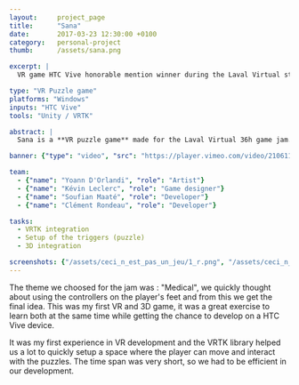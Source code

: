 ```yaml
---
layout: 	project_page
title:  	"Sana"
date:   	2017-03-23 12:30:00 +0100
category: 	personal-project
thumb: 		/assets/sana.png

excerpt: |
  VR game HTC Vive honorable mention winner during the Laval Virtual students game jam.

type: "VR Puzzle game"
platforms: "Windows"
inputs: "HTC Vive"
tools: "Unity / VRTK"

abstract: |
  Sana is a **VR puzzle game** made for the Laval Virtual 36h game jam. The HTC controllers are placed on the player's feet, and he must accomplish balance re-education exercices to end the level. 

banner: {"type": "video", "src": "https://player.vimeo.com/video/210611376"}

team:
  - {"name": "Yoann D'Orlandi", "role": "Artist"}
  - {"name": "Kévin Leclerc", "role": "Game designer"}
  - {"name": "Soufian Maaté", "role": "Developer"}
  - {"name": "Clément Rondeau", "role": "Developer"}

tasks:
  - VRTK integration
  - Setup of the triggers (puzzle)
  - 3D integration

screenshots: {"/assets/ceci_n_est_pas_un_jeu/1_r.png", "/assets/ceci_n_est_pas_un_jeu/2_r.png", "/assets/ceci_n_est_pas_un_jeu/4_r.png"}
---
```

The theme we choosed for the jam was : "Medical", we quickly thought about using the controllers on the player's feet and from this we get the final idea. This was my first VR and 3D game, it was a great exercise to learn both at the same time while getting the chance to develop on a HTC Vive device.

It was my first experience in VR development and the VRTK library helped us a lot to quickly setup a space where the player can move and interact with the puzzles. The time span was very short, so we had to be efficient in our development.